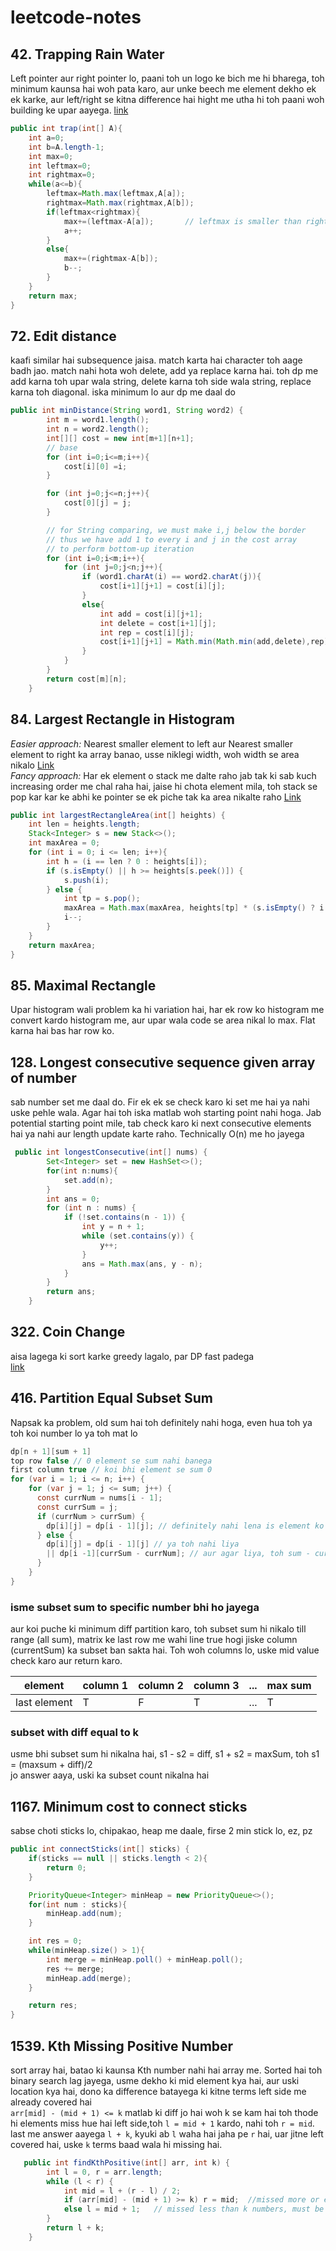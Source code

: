 # leetcode-notes

## 42. Trapping Rain Water

Left pointer aur right pointer lo, paani toh un logo ke bich me hi bharega, toh minimum kaunsa hai woh pata karo, aur unke beech me element dekho ek ek karke, aur left/right se kitna difference hai hight me utha hi toh paani woh building ke upar aayega. [link](https://leetcode.com/problems/trapping-rain-water/discuss/17391/Share-my-short-solution.)

```java
public int trap(int[] A){
    int a=0;
    int b=A.length-1;
    int max=0;
    int leftmax=0;
    int rightmax=0;
    while(a<=b){
        leftmax=Math.max(leftmax,A[a]);
        rightmax=Math.max(rightmax,A[b]);
        if(leftmax<rightmax){
            max+=(leftmax-A[a]);       // leftmax is smaller than rightmax, so the (leftmax-A[a]) water can be stored
            a++;
        }
        else{
            max+=(rightmax-A[b]);
            b--;
        }
    }
    return max;
}
```

## 72. Edit distance

kaafi similar hai subsequence jaisa. match karta hai character toh aage badh jao. match nahi hota woh delete, add ya replace karna hai.
toh dp me add karna toh upar wala string, delete karna toh side wala string, replace karna toh diagonal. iska minimum lo aur dp me daal do

```java
public int minDistance(String word1, String word2) {
        int m = word1.length();
        int n = word2.length();
        int[][] cost = new int[m+1][n+1];
        // base
        for (int i=0;i<=m;i++){
            cost[i][0] =i;
        }

        for (int j=0;j<=n;j++){
            cost[0][j] = j;
        }

        // for String comparing, we must make i,j below the border
        // thus we have add 1 to every i and j in the cost array
        // to perform bottom-up iteration
        for (int i=0;i<m;i++){
            for (int j=0;j<n;j++){
                if (word1.charAt(i) == word2.charAt(j)){
                    cost[i+1][j+1] = cost[i][j];
                }
                else{
                    int add = cost[i][j+1];
                    int delete = cost[i+1][j];
                    int rep = cost[i][j];
                    cost[i+1][j+1] = Math.min(Math.min(add,delete),rep)+1;
                }
            }
        }
        return cost[m][n];
    }
```

## 84. Largest Rectangle in Histogram

_Easier approach:_ Nearest smaller element to left aur Nearest smaller element to right ka array banao, usse niklegi width, woh width se area nikalo [Link](<https://leetcode.com/problems/largest-rectangle-in-histogram/discuss/28902/5ms-O(n)-Java-solution-explained-(beats-96)>)  
_Fancy approach:_ Har ek element o stack me dalte raho jab tak ki sab kuch increasing order me chal raha hai, jaise hi chota element mila, toh stack se pop kar kar ke abhi ke pointer se ek piche tak ka area nikalte raho [Link](<https://leetcode.com/problems/largest-rectangle-in-histogram/discuss/28900/Short-and-Clean-O(n)-stack-based-JAVA-solution>)

```java
public int largestRectangleArea(int[] heights) {
    int len = heights.length;
    Stack<Integer> s = new Stack<>();
    int maxArea = 0;
    for (int i = 0; i <= len; i++){
        int h = (i == len ? 0 : heights[i]);
        if (s.isEmpty() || h >= heights[s.peek()]) {
            s.push(i);
        } else {
            int tp = s.pop();
            maxArea = Math.max(maxArea, heights[tp] * (s.isEmpty() ? i : i - 1 - s.peek()));
            i--;
        }
    }
    return maxArea;
}
```

## 85. Maximal Rectangle

Upar histogram wali problem ka hi variation hai, har ek row ko histogram me convert kardo histogram me, aur upar wala code se area nikal lo max. Flat karna hai bas har row ko.

## 128. Longest consecutive sequence given array of number

sab number set me daal do. Fir ek ek se check karo ki set me hai ya nahi uske pehle wala. Agar hai toh iska matlab woh starting point nahi hoga.
Jab potential starting point mile, tab check karo ki next consecutive elements hai ya nahi aur length update karte raho.
Technically O(n) me ho jayega

```java
 public int longestConsecutive(int[] nums) {
        Set<Integer> set = new HashSet<>();
        for(int n:nums){
            set.add(n);
        }
        int ans = 0;
        for (int n : nums) {
            if (!set.contains(n - 1)) {
                int y = n + 1;
                while (set.contains(y)) {
                    y++;
                }
                ans = Math.max(ans, y - n);
            }
        }
        return ans;
    }
```

## 322. Coin Change

aisa lagega ki sort karke greedy lagalo, par DP fast padega  
[link](https://leetcode.com/problems/coin-change/discuss/77385/DP-AC-JAVA-Solution-18ms-Beating-95)

## 416. Partition Equal Subset Sum

Napsak ka problem, old sum hai toh definitely nahi hoga, even hua toh ya toh koi number lo ya toh mat lo

```java
dp[n + 1][sum + 1]
top row false // 0 element se sum nahi banega
first column true // koi bhi element se sum 0
for (var i = 1; i <= n; i++) {
    for (var j = 1; j <= sum; j++) {
      const currNum = nums[i - 1];
      const currSum = j;
      if (currNum > currSum) {
        dp[i][j] = dp[i - 1][j]; // definitely nahi lena is element ko
      } else {
        dp[i][j] = dp[i - 1][j] // ya toh nahi liya
        || dp[i -1][currSum - currNum]; // aur agar liya, toh sum - current bhi subset ka part hai kya?
      }
    }
}
```

### isme subset sum to specific number bhi ho jayega

aur koi puche ki minimum diff partition karo, toh subset sum hi nikalo till range (all sum), matrix ke last row me wahi line true hogi jiske column (currentSum) ka subset ban sakta hai. Toh woh columns lo, uske mid value check karo aur return karo.

| element      | column 1 | column 2 | column 3 | ... | max sum |
| ------------ | -------- | -------- | -------- | --- | ------- |
| last element | T        | F        | T        | ... | T       |

### subset with diff equal to k

usme bhi subset sum hi nikalna hai, s1 - s2 = diff, s1 + s2 = maxSum, toh s1 = (maxsum + diff)/2  
jo answer aaya, uski ka subset count nikalna hai

## 1167. Minimum cost to connect sticks

sabse choti sticks lo, chipakao, heap me daale, firse 2 min stick lo, ez, pz

```java
public int connectSticks(int[] sticks) {
    if(sticks == null || sticks.length < 2){
        return 0;
    }

    PriorityQueue<Integer> minHeap = new PriorityQueue<>();
    for(int num : sticks){
        minHeap.add(num);
    }

    int res = 0;
    while(minHeap.size() > 1){
        int merge = minHeap.poll() + minHeap.poll();
        res += merge;
        minHeap.add(merge);
    }

    return res;
}
```

## 1539. Kth Missing Positive Number

sort array hai, batao ki kaunsa Kth number nahi hai array me.
Sorted hai toh binary search lag jayega, usme dekho ki mid element kya hai, aur uski location kya hai, dono ka difference batayega ki kitne terms left side me already covered hai  
`arr[mid] - (mid + 1) <= k` matlab ki diff jo hai woh k se kam hai toh thode hi elements miss hue hai left side,toh `l = mid + 1` kardo, nahi toh `r = mid`.  
last me answer aayega `l + k`, kyuki ab `l` waha hai jaha pe `r` hai, uar jitne left covered hai, uske `k` terms baad wala hi missing hai.

```java
   public int findKthPositive(int[] arr, int k) {
        int l = 0, r = arr.length;
        while (l < r) {
            int mid = l + (r - l) / 2;
            if (arr[mid] - (mid + 1) >= k) r = mid;  //missed more or equal than k numbers, left side;
            else l = mid + 1;   // missed less than k numbers, must be in the right side;
        }
        return l + k;
    }
```
